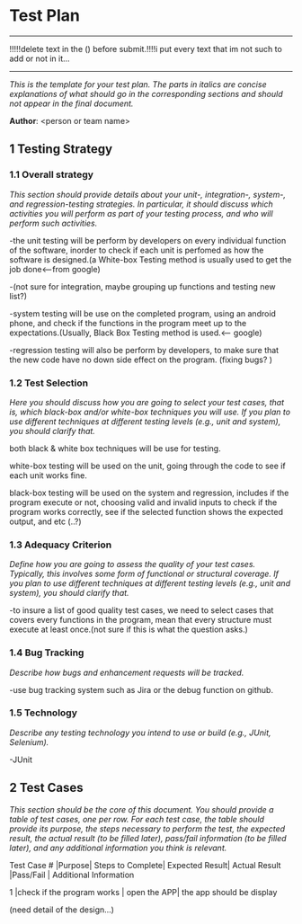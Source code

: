 # Test Plan
********************************************
!!!!!delete text in the () before submit.!!!!i put every text that im not such to add or not in it...
*********************************************
*This is the template for your test plan. The parts in italics are concise explanations of what should go in the corresponding sections and should not appear in the final document.*

**Author**: \<person or team name\>

## 1 Testing Strategy

### 1.1 Overall strategy

*This section should provide details about your unit-, integration-, system-, and regression-testing strategies. In particular, it should discuss which activities you will perform as part of your testing process, and who will perform such activities.*

-the unit testing will be perform by developers on every individual function of the software, inorder to check if each unit is perfomed as how the software is designed.(a White-box Testing method is usually used to get the job done<--from google)

-(not sure for integration, maybe grouping up functions and testing new list?)

-system testing will be use on the completed program, using an android phone, and check if the functions in the program meet up to the expectations.(Usually, Black Box Testing method is used.<-- google)

-regression testing will also be perform by developers, to make sure that the new code have no down side effect on the program. (fixing bugs? )

### 1.2 Test Selection

*Here you should discuss how you are going to select your test cases, that is, which black-box and/or white-box techniques you will use. If you plan to use different techniques at different testing levels (e.g., unit and system), you should clarify that.*

both black & white box techniques will be use for testing.

white-box testing will be used on the unit, going through the code to see if each unit works fine.

black-box testing will be used on the system and regression, includes if the program execute or not, choosing valid and invalid inputs to check if the program works correctly, see if the selected function shows the expected output, and etc (..?)


### 1.3 Adequacy Criterion

*Define how you are going to assess the quality of your test cases. Typically, this involves some form of functional or structural coverage. If you plan to use different techniques at different testing levels (e.g., unit and system), you should clarify that.*

  -to insure a list of good quality test cases, we need to select cases that covers every functions in the program, mean that every structure must execute at least once.(not sure if this is what the question asks.)

### 1.4 Bug Tracking

*Describe how bugs and enhancement requests will be tracked.*

  -use bug tracking system such as Jira or the debug function on github.

### 1.5 Technology

*Describe any testing technology you intend to use or build (e.g., JUnit, Selenium).*

 -JUnit

## 2 Test Cases

*This section should be the core of this document. You should provide a table of test cases, one per row. For each test case, the table should provide its purpose, the steps necessary to perform the test, the expected result, the actual result (to be filled later), pass/fail information (to be filled later), and any additional information you think is relevant.*

Test Case #	|Purpose|	Steps to Complete|	Expected Result|	Actual Result	|Pass/Fail	| Additional Information

1 |check if the program works | open the APP| the app should be display

(need detail of the design...)
